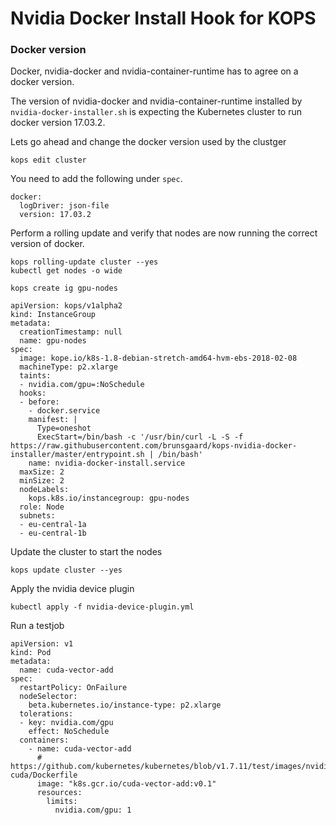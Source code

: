 # Nvidia Docker Install Hook for KOPS


### Docker version
Docker, nvidia-docker and nvidia-container-runtime has to agree on a docker version.

The version of nvidia-docker and nvidia-container-runtime installed by
`nvidia-docker-installer.sh` is expecting the Kubernetes cluster to run docker
version 17.03.2.

Lets go ahead and change the docker version used by the clustger

```
kops edit cluster
```

You need to add the following under `spec`.

```
docker:
  logDriver: json-file
  version: 17.03.2
```

Perform a rolling update and verify that nodes are now running the correct
version of docker.

```
kops rolling-update cluster --yes
kubectl get nodes -o wide
```


```
kops create ig gpu-nodes
```

```
apiVersion: kops/v1alpha2
kind: InstanceGroup
metadata:
  creationTimestamp: null
  name: gpu-nodes
spec:
  image: kope.io/k8s-1.8-debian-stretch-amd64-hvm-ebs-2018-02-08
  machineType: p2.xlarge
  taints:
  - nvidia.com/gpu=:NoSchedule
  hooks:
  - before:
    - docker.service
    manifest: |
      Type=oneshot
      ExecStart=/bin/bash -c '/usr/bin/curl -L -S -f https://raw.githubusercontent.com/brunsgaard/kops-nvidia-docker-installer/master/entrypoint.sh | /bin/bash'
    name: nvidia-docker-install.service
  maxSize: 2
  minSize: 2
  nodeLabels:
    kops.k8s.io/instancegroup: gpu-nodes
  role: Node
  subnets:
  - eu-central-1a
  - eu-central-1b
```

Update the cluster to start the nodes
```
kops update cluster --yes
```

Apply the nvidia device plugin

```
kubectl apply -f nvidia-device-plugin.yml
```

Run a testjob

```
apiVersion: v1
kind: Pod
metadata:
  name: cuda-vector-add
spec:
  restartPolicy: OnFailure
  nodeSelector:
    beta.kubernetes.io/instance-type: p2.xlarge
  tolerations:
  - key: nvidia.com/gpu
    effect: NoSchedule
  containers:
    - name: cuda-vector-add
      # https://github.com/kubernetes/kubernetes/blob/v1.7.11/test/images/nvidia-cuda/Dockerfile
      image: "k8s.gcr.io/cuda-vector-add:v0.1"
      resources:
        limits:
          nvidia.com/gpu: 1
```
